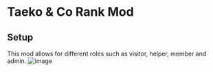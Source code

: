 # Taeko & Co Rank Mod

## Setup

This mod allows for different roles such as visitor, helper, member and admin.
![image](https://user-images.githubusercontent.com/64379111/205505663-3a84d597-9f17-43d9-ad25-63b57673d99d.png)
